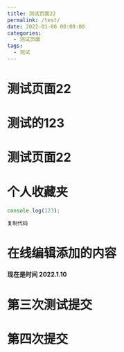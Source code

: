 ```yaml
---
title: 测试页面22
permalink: /test/
date: 2022-01-06 00:00:00
categories: 
  - 测试页面
tags: 
  - 测试
---
```

# 测试页面22
# 测试的123
# 测试页面22
# 个人收藏夹
```javascript
console.log(123);

复制代码
```

# 在线编辑添加的内容
#### 现在是时间 2022.1.10
# 第三次测试提交
# 第四次提交
